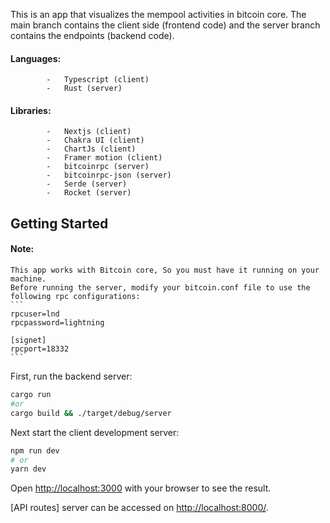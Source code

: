 This is an app that visualizes the mempool activities in bitcoin core.
The main branch contains the client side (frontend code) and the server branch contains the endpoints (backend code).

#### Languages:
            -   Typescript (client)
            -   Rust (server)

#### Libraries:
            -   Nextjs (client)
            -   Chakra UI (client)
            -   ChartJs (client)
            -   Framer motion (client)
            -   bitcoinrpc (server)
            -   bitcoinrpc-json (server)
            -   Serde (server)
            -   Rocket (server)

## Getting Started

#### Note:
    This app works with Bitcoin core, So you must have it running on your machine.
    Before running the server, modify your bitcoin.conf file to use the following rpc configurations:
    ```
    rpcuser=lnd
    rpcpassword=lightning

    [signet]
    rpcport=18332
    ```

First, run the backend server:

```bash
cargo run
#or
cargo build && ./target/debug/server
```

Next start the client development server:

```bash
npm run dev
# or
yarn dev
```

Open [http://localhost:3000](http://localhost:3000) with your browser to see the result.

[API routes] server can be accessed on [http://localhost:8000/](http://localhost:8000/). 



